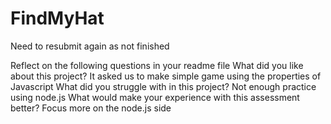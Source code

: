 # FindMyHat

Need to resubmit again as not finished

Reflect on the following questions in your readme file
What did you like about this project?
It asked us to make simple game using the properties of Javascript
What did you struggle with in this project?
Not enough practice using node.js
What would make your experience with this assessment better?
Focus more on the node.js side 
